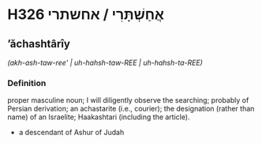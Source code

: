 # H326 אֲחַשְׁתָּרִי / אחשתרי

## ʼăchashtârîy

_(akh-ash-taw-ree' | uh-hahsh-taw-REE | uh-hahsh-ta-REE)_

### Definition

proper masculine noun; I will diligently observe the searching; probably of Persian derivation; an achastarite (i.e., courier); the designation (rather than name) of an Israelite; Haakashtari (including the article).

- a descendant of Ashur of Judah
